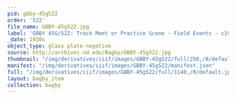 ```yaml
---
pid: gbby-45g522
order: '522'
file_name: GBBY-45g522.jpg
label: 'GBBY 45G/522: Track Meet or Practice Scene - Field Events - c1930s'
_date: 1930s
object_type: glass plate negative
source: http://archives.nd.edu/Bagby/GBBY-45g522.jpg
thumbnail: "/img/derivatives/iiif/images/GBBY-45g522/full/250,/0/default.jpg"
manifest: "/img/derivatives/iiif/images/GBBY-45g522/manifest.json"
full: "/img/derivatives/iiif/images/GBBY-45g522/full/1140,/0/default.jpg"
layout: bagby_item
collection: bagby
---
```

